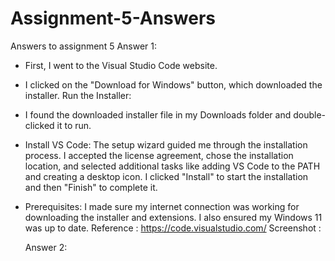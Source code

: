 # Assignment-5-Answers
Answers to assignment 5
Answer 1: 
- First, I went to the Visual Studio Code website.
- I clicked on the "Download for Windows" button, which downloaded the installer.
Run the Installer:
- I found the downloaded installer file in my Downloads folder and double-clicked it to run.
- Install VS Code:
The setup wizard guided me through the installation process. I accepted the license agreement, chose the installation location, and selected additional tasks like adding VS Code to the PATH and creating a desktop icon.
I clicked "Install" to start the installation and then "Finish" to complete it.
- Prerequisites: I made sure my internet connection was working for downloading the installer and extensions. I also ensured my Windows 11 was up to date.
  Reference : https://code.visualstudio.com/
  Screenshot : 

  Answer 2: 
